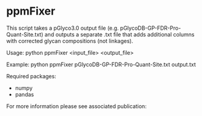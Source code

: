 # ppmFixer
This script takes a pGlyco3.0 output file (e.g. pGlycoDB-GP-FDR-Pro-Quant-Site.txt)
and outputs a separate .txt file that adds additional columns with corrected
glycan compositions (not linkages).

Usage: python ppmFixer <input_file> <output_file>

Example: python ppmFixer pGlycoDB-GP-FDR-Pro-Quant-Site.txt output.txt

Required packages:
- numpy
- pandas

For more information please see associated publication:
